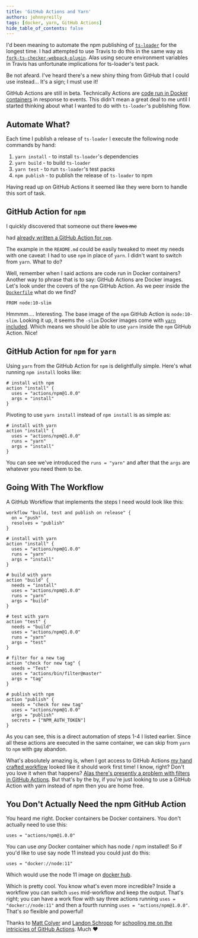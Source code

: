 ```yaml
---
title: 'GitHub Actions and Yarn'
authors: johnnyreilly
tags: [docker, yarn, GitHub Actions]
hide_table_of_contents: false
---
```


I'd been meaning to automate the npm publishing of [`ts-loader`](https://github.com/TypeStrong/ts-loader) for the longest time. I had attempted to use Travis to do this in the same way as [`fork-ts-checker-webpack-plugin`](https://github.com/Realytics/fork-ts-checker-webpack-plugin). Alas using secure environment variables in Travis has unfortunate implications for ts-loader's test pack.

Be not afeard. I've heard there's a new shiny thing from GitHub that I could use instead... It's a sign; I must use it!

GitHub Actions are still in beta. Technically Actions are [code run in Docker containers](https://developer.github.com/actions/creating-github-actions/) in response to events. This didn't mean a great deal to me until I started thinking about what I wanted to do with `ts-loader`'s publishing flow.

## Automate What?

Each time I publish a release of `ts-loader` I execute the following node commands by hand:

1. `yarn install` \- to install `ts-loader`'s dependencies
2. `yarn build` \- to build `ts-loader`
3. `yarn test` \- to run `ts-loader`'s test packs
4. `npm publish` \- to publish the release of `ts-loader` to npm

Having read up on GitHub Actions it seemed like they were born to handle this sort of task.

## GitHub Action for `npm`

I quickly discovered that someone out there <s>loves me</s>

had [already written a GitHub Action for `npm`](https://github.com/actions/npm).

The example in the `README.md` could be easily tweaked to meet my needs with one caveat: I had to use `npm` in place of `yarn`. I didn't want to switch from `yarn`. What to do?

Well, remember when I said actions are code run in Docker containers? Another way to phrase that is to say: GitHub Actions are Docker images. Let's look under the covers of the `npm` GitHub Action. As we peer inside the [`Dockerfile`](https://github.com/actions/npm/blob/e7aaefed7c9f2e83d493ff810f17fa5ccd7ed437/Dockerfile#L1) what do we find?

```
FROM node:10-slim
```

Hmmmm.... Interesting. The base image of the `npm` GitHub Action is `node:10-slim`. Looking it up, it seems the `-slim` Docker images come with [`yarn` included](https://github.com/nodejs/docker-node/blob/master/Dockerfile-slim.template). Which means we should be able to use `yarn` inside the `npm` GitHub Action. Nice!

## GitHub Action for `npm` for `yarn`

Using `yarn` from the GitHub Action for `npm` is delightfully simple. Here's what running `npm install` looks like:

```
# install with npm
action "install" {
  uses = "actions/npm@1.0.0"
  args = "install"
}
```

Pivoting to use `yarn install` instead of `npm install` is as simple as:

```
# install with yarn
action "install" {
  uses = "actions/npm@1.0.0"
  runs = "yarn"
  args = "install"
}
```

You can see we've introduced the `runs = "yarn"` and after that the `args` are whatever you need them to be.

## Going With The Workflow

A GitHub Workflow that implements the steps I need would look like this:

```
workflow "build, test and publish on release" {
  on = "push"
  resolves = "publish"
}

# install with yarn
action "install" {
  uses = "actions/npm@1.0.0"
  runs = "yarn"
  args = "install"
}

# build with yarn
action "build" {
  needs = "install"
  uses = "actions/npm@1.0.0"
  runs = "yarn"
  args = "build"
}

# test with yarn
action "test" {
  needs = "build"
  uses = "actions/npm@1.0.0"
  runs = "yarn"
  args = "test"
}

# filter for a new tag
action "check for new tag" {
  needs = "Test"
  uses = "actions/bin/filter@master"
  args = "tag"
}

# publish with npm
action "publish" {
  needs = "check for new tag"
  uses = "actions/npm@1.0.0"
  args = "publish"
  secrets = ["NPM_AUTH_TOKEN"]
}
```

As you can see, this is a direct automation of steps 1-4 I listed earlier. Since all these actions are executed in the same container, we can skip from `yarn` to `npm` with gay abandon.

What's absolutely amazing is, when I got access to GitHub Actions [my hand crafted workflow](https://github.com/TypeStrong/ts-loader/blob/master/.github/main.workflow) looked like it should work first time! I know, right? Don't you love it when that happens? [Alas there's presently a problem with filters in GitHub Actions](https://github.com/actions/bin/issues/13). But that's by the by, if you're just looking to use a GitHub Action with yarn instead of npm then you are home free.

## You Don't Actually Need the npm GitHub Action

You heard me right. Docker containers be Docker containers. You don't actually need to use this:

```
uses = "actions/npm@1.0.0"
```

You can use _any_ Docker container which has node / npm installed! So if you'd like to use say node 11 instead you could just do this:

```
uses = "docker://node:11"
```

Which would use the node 11 image on [docker hub](https://hub.docker.com/_/node).

Which is pretty cool. You know what's even more incredible? Inside a workflow you can switch `uses` mid-workflow and keep the output. That's right; you can have a work flow with say three actions running `uses = "docker://node:11"` and then a fourth running `uses = "actions/npm@1.0.0"`. That's _so_ flexible and powerful!

Thanks to [Matt Colyer](https://github.com/mcolyer) and [Landon Schropp](https://github.com/LandonSchropp) for [schooling me on the intricicies of GitHub Actions](https://github.com/actions/npm/issues/9). Much ❤
